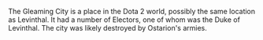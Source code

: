 The Gleaming City is a place in the Dota 2 world, possibly the same location as Levinthal. It had a number of Electors, one of whom was the Duke of Levinthal. The city was likely destroyed by Ostarion's armies.
